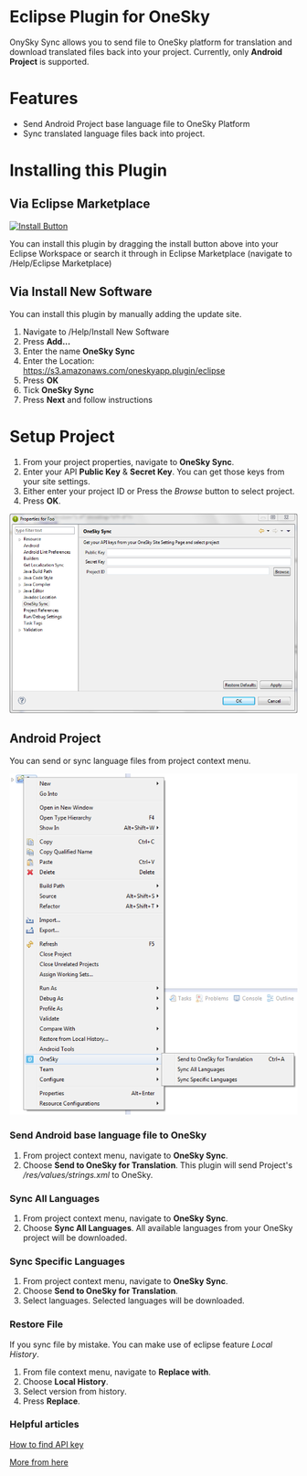 Eclipse Plugin for OneSky
=========================
OnySky Sync allows you to send file to OneSky platform for translation and download translated files back into your project. Currently, only **Android Project** is supported.

Features
========
* Send Android Project base language file to OneSky Platform
* Sync translated language files back into project.

Installing this Plugin
========================

Via Eclipse Marketplace
-------------------------
[![Install Button](http://marketplace.eclipse.org/sites/all/modules/custom/marketplace/images/installbutton.png)](http://marketplace.eclipse.org/marketplace-client-intro?mpc_install=1605645)

You can install this plugin by dragging the install button above into your Eclipse Workspace or search it through in Eclipse Marketplace (navigate to /Help/Eclipse Marketplace) 

Via Install New Software
--------------------------
You can install this plugin by manually adding the update site.

1. Navigate to /Help/Install New Software
2. Press **Add...**
3. Enter the name **OneSky Sync**
4. Enter the Location: https://s3.amazonaws.com/oneskyapp.plugin/eclipse
5. Press **OK**
6. Tick **OneSky Sync**
7. Press **Next** and follow instructions

Setup Project
==============
1. From your project properties, navigate to **OneSky Sync**. 
2. Enter your API **Public Key** & **Secret Key**. You can get those keys from your site settings.
3. Either enter your project ID or Press the *Browse* button to select project.
4. Press **OK**.  

![Project Properties](/md_imgs/project_properties.png)

Android Project
----------------
You can send or sync language files from project context menu.

![Project Context Menu](/md_imgs/project_context_menu.png)

### Send Android base language file to OneSky
1. From project context menu, navigate to **OneSky Sync**.
2. Choose **Send to OneSky for Translation**. This plugin will send Project's */res/values/strings.xml* to OneSky.

### Sync All Languages
1. From project context menu, navigate to **OneSky Sync**.
2. Choose **Sync All Languages**. All available languages from your OneSky project will be downloaded.

### Sync Specific Languages
1. From project context menu, navigate to **OneSky Sync**.
2. Choose **Send to OneSky for Translation**. 
3. Select languages. Selected languages will be downloaded.

### Restore File
If you sync file by mistake. You can make use of eclipse feature *Local History*.

1. From file context menu, navigate to **Replace with**.
2. Choose **Local History**.
3. Select version from history.
4. Press **Replace**.

### Helpful articles
[ How to find API key ](http://support.oneskyapp.com/solution/categories/74754/folders/150388/articles/89104-how-to-find-your-api)

[More from here](http://support.oneskyapp.com/solution/categories)
